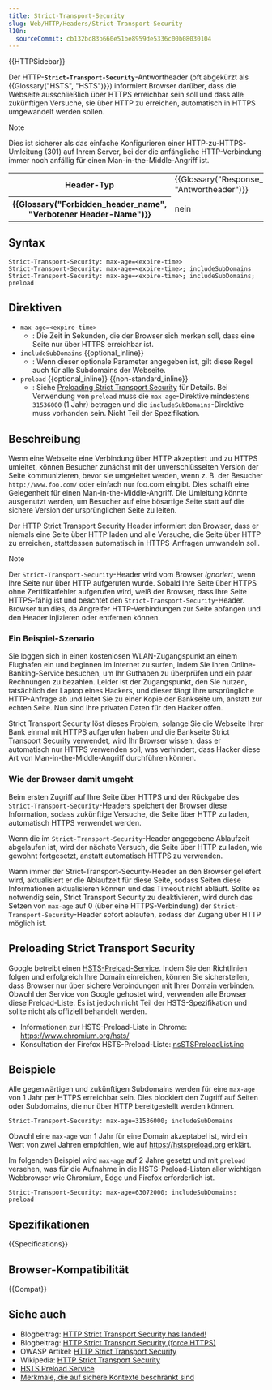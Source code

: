 ```yaml
---
title: Strict-Transport-Security
slug: Web/HTTP/Headers/Strict-Transport-Security
l10n:
  sourceCommit: cb132bc83b660e51be8959de5336c00b08030104
---
```


{{HTTPSidebar}}

Der HTTP-**`Strict-Transport-Security`**-Antwortheader (oft abgekürzt als {{Glossary("HSTS", "HSTS")}}) informiert Browser darüber, dass die Webseite ausschließlich über HTTPS erreichbar sein soll und dass alle zukünftigen Versuche, sie über HTTP zu erreichen, automatisch in HTTPS umgewandelt werden sollen.

> [!NOTE]
> Dies ist sicherer als das einfache Konfigurieren einer HTTP-zu-HTTPS-Umleitung (301) auf Ihrem Server, bei der die anfängliche HTTP-Verbindung immer noch anfällig für einen Man-in-the-Middle-Angriff ist.

<table class="properties">
  <tbody>
    <tr>
      <th scope="row">Header-Typ</th>
      <td>{{Glossary("Response_header", "Antwortheader")}}</td>
    </tr>
    <tr>
      <th scope="row">{{Glossary("Forbidden_header_name", "Verbotener Header-Name")}}</th>
      <td>nein</td>
    </tr>
  </tbody>
</table>

## Syntax

```http
Strict-Transport-Security: max-age=<expire-time>
Strict-Transport-Security: max-age=<expire-time>; includeSubDomains
Strict-Transport-Security: max-age=<expire-time>; includeSubDomains; preload
```

## Direktiven

- `max-age=<expire-time>`
  - : Die Zeit in Sekunden, die der Browser sich merken soll, dass eine Seite nur über HTTPS erreichbar ist.
- `includeSubDomains` {{optional_inline}}
  - : Wenn dieser optionale Parameter angegeben ist, gilt diese Regel auch für alle Subdomains der Webseite.
- `preload` {{optional_inline}} {{non-standard_inline}}
  - : Siehe [Preloading Strict Transport Security](#preloading_strict_transport_security) für Details. Bei Verwendung von `preload` muss die `max-age`-Direktive mindestens `31536000` (1 Jahr) betragen und die `includeSubDomains`-Direktive muss vorhanden sein.
    Nicht Teil der Spezifikation.

## Beschreibung

Wenn eine Webseite eine Verbindung über HTTP akzeptiert und zu HTTPS umleitet, können Besucher zunächst mit der unverschlüsselten Version der Seite kommunizieren, bevor sie umgeleitet werden, wenn z. B. der Besucher `http://www.foo.com/` oder einfach nur foo.com eingibt.
Dies schafft eine Gelegenheit für einen Man-in-the-Middle-Angriff.
Die Umleitung könnte ausgenutzt werden, um Besucher auf eine bösartige Seite statt auf die sichere Version der ursprünglichen Seite zu leiten.

Der HTTP Strict Transport Security Header informiert den Browser, dass er niemals eine Seite über HTTP laden und alle Versuche, die Seite über HTTP zu erreichen, stattdessen automatisch in HTTPS-Anfragen umwandeln soll.

> [!NOTE]
> Der `Strict-Transport-Security`-Header wird vom Browser _ignoriert_, wenn Ihre Seite nur über HTTP aufgerufen wurde.
> Sobald Ihre Seite über HTTPS ohne Zertifikatfehler aufgerufen wird, weiß der Browser, dass Ihre Seite HTTPS-fähig ist und beachtet den `Strict-Transport-Security`-Header.
> Browser tun dies, da Angreifer HTTP-Verbindungen zur Seite abfangen und den Header injizieren oder entfernen können.

### Ein Beispiel-Szenario

Sie loggen sich in einen kostenlosen WLAN-Zugangspunkt an einem Flughafen ein und beginnen im Internet zu surfen, indem Sie Ihren Online-Banking-Service besuchen, um Ihr Guthaben zu überprüfen und ein paar Rechnungen zu bezahlen.
Leider ist der Zugangspunkt, den Sie nutzen, tatsächlich der Laptop eines Hackers, und dieser fängt Ihre ursprüngliche HTTP-Anfrage ab und leitet Sie zu einer Kopie der Bankseite um, anstatt zur echten Seite. Nun sind Ihre privaten Daten für den Hacker offen.

Strict Transport Security löst dieses Problem; solange Sie die Webseite Ihrer Bank einmal mit HTTPS aufgerufen haben und die Bankseite Strict Transport Security verwendet, wird Ihr Browser wissen, dass er automatisch nur HTTPS verwenden soll, was verhindert, dass Hacker diese Art von Man-in-the-Middle-Angriff durchführen können.

### Wie der Browser damit umgeht

Beim ersten Zugriff auf Ihre Seite über HTTPS und der Rückgabe des `Strict-Transport-Security`-Headers speichert der Browser diese Information, sodass zukünftige Versuche, die Seite über HTTP zu laden, automatisch HTTPS verwendet werden.

Wenn die im `Strict-Transport-Security`-Header angegebene Ablaufzeit abgelaufen ist, wird der nächste Versuch, die Seite über HTTP zu laden, wie gewohnt fortgesetzt, anstatt automatisch HTTPS zu verwenden.

Wann immer der Strict-Transport-Security-Header an den Browser geliefert wird, aktualisiert er die Ablaufzeit für diese Seite, sodass Seiten diese Informationen aktualisieren können und das Timeout nicht abläuft.
Sollte es notwendig sein, Strict Transport Security zu deaktivieren, wird durch das Setzen von `max-age` auf 0 (über eine HTTPS-Verbindung) der `Strict-Transport-Security`-Header sofort ablaufen, sodass der Zugang über HTTP möglich ist.

## Preloading Strict Transport Security

Google betreibt einen [HSTS-Preload-Service](https://hstspreload.org/).
Indem Sie den Richtlinien folgen und erfolgreich Ihre Domain einreichen, können Sie sicherstellen, dass Browser nur über sichere Verbindungen mit Ihrer Domain verbinden.
Obwohl der Service von Google gehostet wird, verwenden alle Browser diese Preload-Liste.
Es ist jedoch nicht Teil der HSTS-Spezifikation und sollte nicht als offiziell behandelt werden.

- Informationen zur HSTS-Preload-Liste in Chrome: <https://www.chromium.org/hsts/>
- Konsultation der Firefox HSTS-Preload-Liste: [nsSTSPreloadList.inc](https://searchfox.org/mozilla-central/source/security/manager/ssl/nsSTSPreloadList.inc)

## Beispiele

Alle gegenwärtigen und zukünftigen Subdomains werden für eine `max-age` von 1 Jahr per HTTPS erreichbar sein.
Dies blockiert den Zugriff auf Seiten oder Subdomains, die nur über HTTP bereitgestellt werden können.

```http
Strict-Transport-Security: max-age=31536000; includeSubDomains
```

Obwohl eine `max-age` von 1 Jahr für eine Domain akzeptabel ist, wird ein Wert von zwei Jahren empfohlen, wie auf <https://hstspreload.org> erklärt.

Im folgenden Beispiel wird `max-age` auf 2 Jahre gesetzt und mit `preload` versehen, was für die Aufnahme in die HSTS-Preload-Listen aller wichtigen Webbrowser wie Chromium, Edge und Firefox erforderlich ist.

```http
Strict-Transport-Security: max-age=63072000; includeSubDomains; preload
```

## Spezifikationen

{{Specifications}}

## Browser-Kompatibilität

{{Compat}}

## Siehe auch

- Blogbeitrag: [HTTP Strict Transport Security has landed!](https://blog.sidstamm.com/2010/08/http-strict-transport-security-has.html)
- Blogbeitrag: [HTTP Strict Transport Security (force HTTPS)](https://hacks.mozilla.org/2010/08/firefox-4-http-strict-transport-security-force-https/)
- OWASP Artikel: [HTTP Strict Transport Security](https://cheatsheetseries.owasp.org/cheatsheets/HTTP_Strict_Transport_Security_Cheat_Sheet.html)
- Wikipedia: [HTTP Strict Transport Security](https://en.wikipedia.org/wiki/HTTP_Strict_Transport_Security)
- [HSTS Preload Service](https://hstspreload.org/)
- [Merkmale, die auf sichere Kontexte beschränkt sind](/de/docs/Web/Security/Secure_Contexts/features_restricted_to_secure_contexts)
